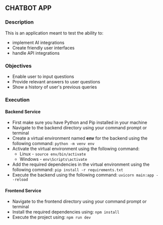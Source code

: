 ## CHATBOT APP

### Description

<p>This is an application meant to test the ability to:</p>
<ul>
<li>implement AI integrations</li>
<li>Create friendly user interfaces</li>
<li>handle API integrations</li>
</ul>

### Objectives

<ul>
<li>Enable user to input questions</li>
<li>Provide relevant answers to user questions</li>
<li>Show a history of user's previous queries</li>
</ul>

### Execution

#### Backend Service

<ul>
<li>First make sure you have Python and Pip installed in your machine</li>
<li>Navigate to the backend directory using your command prompt or terminal</li>
<li>Create a virtual environment named <strong>env</strong> for the backend using the following command: <code>python -m venv env</code></li>
<li>Activate the virtual environment using the following command:
<ul> <li>Linux - <code>source env/bin/activate</code></li><li>Windows - <code>env\Scripts\activate</code></li></ul></li>
<li>Add the required dependencies in the virtual environment using the following command: <code>pip install -r requirements.txt</code></li>
<li>Execute the backend using the following command: <code>uvicorn main:app --reload</code></li>
</ul>

#### Frontend Service

<ul>
<li>Navigate to the frontend directory using your command prompt or terminal</li>
<li>Install the required dependencies using: <code>npm install</code></li>
<li>Execute the project using: <code>npm run dev</code></li>
</ul>
